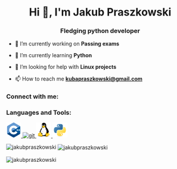 <h1 align="center">Hi 👋, I'm Jakub Praszkowski</h1>
<h3 align="center">Fledging python developer</h3>

- 🔭 I’m currently working on **Passing exams**

- 🌱 I’m currently learning **Python**

- 🤝 I’m looking for help with **Linux projects**

- 📫 How to reach me **kubapraszkowski@gmail.com**

<h3 align="left">Connect with me:</h3>
<p align="left">
</p>

<h3 align="left">Languages and Tools:</h3>
<p align="left"> <a href="https://www.w3schools.com/cpp/" target="_blank" rel="noreferrer"> <img src="https://raw.githubusercontent.com/devicons/devicon/master/icons/cplusplus/cplusplus-original.svg" alt="cplusplus" width="40" height="40"/> </a> <a href="https://git-scm.com/" target="_blank" rel="noreferrer"> <img src="https://www.vectorlogo.zone/logos/git-scm/git-scm-icon.svg" alt="git" width="40" height="40"/> </a> <a href="https://www.linux.org/" target="_blank" rel="noreferrer"> <img src="https://raw.githubusercontent.com/devicons/devicon/master/icons/linux/linux-original.svg" alt="linux" width="40" height="40"/> </a> <a href="https://www.python.org" target="_blank" rel="noreferrer"> <img src="https://raw.githubusercontent.com/devicons/devicon/master/icons/python/python-original.svg" alt="python" width="40" height="40"/> </a> </p>

<p><img align="left" src="https://github-readme-stats.vercel.app/api/top-langs?username=jakubpraszkowski&show_icons=true&locale=en&layout=compact" alt="jakubpraszkowski" /></p>

<p>&nbsp;<img align="center" src="https://github-readme-stats.vercel.app/api?username=jakubpraszkowski&show_icons=true&locale=en" alt="jakubpraszkowski" /></p>

<p><img align="center" src="https://github-readme-streak-stats.herokuapp.com/?user=jakubpraszkowski&" alt="jakubpraszkowski" /></p>

